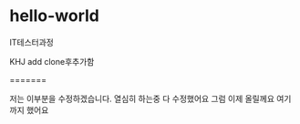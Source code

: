 
# hello-world
IT테스터과정


KHJ add
clone후추가함

=======

저는 이부분을 수정하겠습니다.
열심히 하는중
다 수정했어요
그럼 이제 올릴께요
여기까지 했어요

